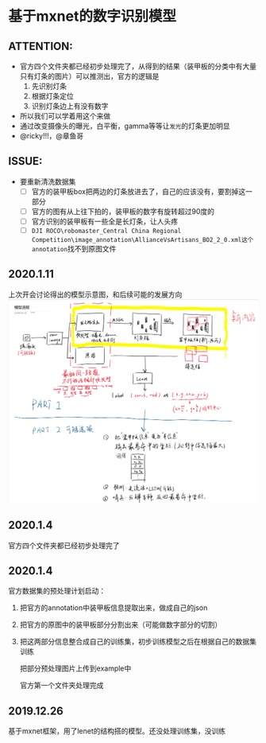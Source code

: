 # 基于mxnet的数字识别模型

## ATTENTION:
 - 官方四个文件夹都已经初步处理完了，从得到的结果（装甲板的分类中有大量只有灯条的图片）可以推测出，官方的逻辑是
   1. 先识别灯条
   2. 根据灯条定位
   3. 识别灯条边上有没有数字
 - 所以我们可以学着用这个来做
 - 通过改变摄像头的曝光，白平衡，gamma等等让`发光`的灯条更加明显
 - @ricky!!!，@章鱼哥

## ISSUE:
- 要重新清洗数据集
   - [ ] 官方的装甲板box把两边的灯条放进去了，自己的应该没有，要割掉这一部分
   - [ ] 官方的图有从上往下拍的，装甲板的数字有旋转超过90度的
   - [ ] 官方识别的装甲板有一些全是长灯条，让人头疼
   - [ ] `DJI ROCO\robomaster_Central China Regional Competition\image_annotation\AllianceVsArtisans_BO2_2_0.xml这个annotation`找不到原图文件

## 2020.1.11
上次开会讨论得出的模型示意图，和后续可能的发展方向
![](./img/识别模型示意图.png)

## 2020.1.4
官方四个文件夹都已经初步处理完了


## 2020.1.4
官方数据集的预处理计划启动：
1. 把官方的annotation中装甲板信息提取出来，做成自己的json
2. 把官方的原图中的装甲板部分分割出来（可能做数字部分的切割）
3. 把这两部分信息整合成自己的训练集，初步训练模型之后在根据自己的数据集训练
   
   把部分预处理图片上传到example中
   
   官方第一个文件夹处理完成



## 2019.12.26
基于mxnet框架，用了lenet的结构搭的模型。还没处理训练集，没训练
